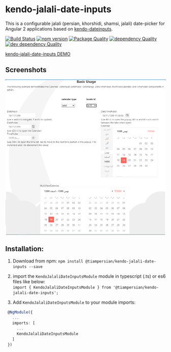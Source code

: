 # kendo-jalali-date-inputs
This is a configurable jalali (persian, khorshidi, shamsi, jalali) date-picker for Angular 2 applications based on [kendo-dateinputs](https://www.telerik.com/kendo-angular-ui/components/dateinputs/).


[![Build Status](https://travis-ci.org/tiampersian/kendo-jalali-date-inputs.svg?branch=master)](https://travis-ci.org/tiampersian/kendo-jalali-date-inputs) 
[![npm version](https://badge.fury.io/js/kendo-jalali-date-inputs.svg)](https://badge.fury.io/js/kendo-jalali-date-inputs)
[![Package Quality](http://npm.packagequality.com/shield/kendo-jalali-date-inputs.svg)](http://packagequality.com/#?package=kendo-jalali-date-inputs)
[![dependency Quality](https://david-dm.org/tiampersian/kendo-jalali-date-inputs.svg)](https://david-dm.org/tiampersian/kendo-jalali-date-inputs)
[![dev dependency Quality](https://david-dm.org/tiampersian/kendo-jalali-date-inputs/dev-status.svg)](https://david-dm.org/tiampersian/kendo-jalali-date-inputs?type=dev)

[kendo-jalali-date-inputs DEMO](https://tiampersian.github.io/kendo-jalali-date-inputs/)
## Screenshots

![](src/assets/screenshot.png)

## Installation:
1. Download from npm:
`npm install @tiampersian/kendo-jalali-date-inputs --save` 
2. import the `KendoJalaliDateInputsModule` module in typescript (.ts) or es6 files like below:  
 `import { KendoJalaliDateInputsModule } from '@tiampersian/kendo-jalali-date-inputs';`  

 3. Add `KendoJalaliDateInputsModule` to your module imports:  
```ts
 @NgModule({
   ...
   imports: [
     ...
     KendoJalaliDateInputsModule
   ]
 })
```
